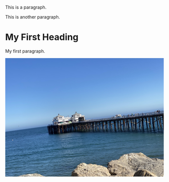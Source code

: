 

<!DOCTYPE html>
<html>
<body>

<p>This is a paragraph.</p>
<p>This is another paragraph.</p>
<h1>My First Heading</h1>
<p>My first paragraph.</p>
<img src="IMG_6004.jpeg">
</body>
</html>
